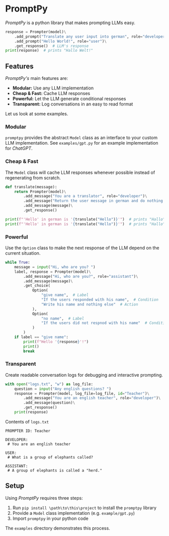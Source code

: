# PromptPy

*PromptPy* is a python library that makes prompting LLMs easy.

```python
response = Prompter(model)\
    .add_prompt("Translate any user input into german", role="developer")\
    .add_prompt("Hello World!", role="user")\
    .get_response()  # LLM's response
print(response)  # prints "Hallo Welt!"
```

## Features

*PromptPy's* main features are:

* **Modular:** Use any LLM implementation
* **Cheap & Fast:** Cache LLM responses
* **Powerful:** Let the LLM generate conditional responses
* **Transparent:** Log conversations in an easy to read format

Let us look at some examples.

### Modular

`promptpy` provides the abstract `Model` class as an interface to your custom LLM implementation.
See `examples/gpt.py` for an example implementation for *ChatGPT*.

### Cheap & Fast

The `Model` class will cache LLM responses whenever possible instead of regenerating from scratch.

```python
def translate(message):
    return Prompter(model)\
        .add_message("You are a translator", role="developer")\
        .add_message("Return the user message in german and do nothing else", role="developer")\
        .add_message(message)\
        .get_response()

print(f"'Hello' in german is '{translate("Hello")}'")  # prints "Hallo" (generated)
print(f"'Hello' in german is '{translate("Hello")}'")  # prints "Hallo" (cached)
```

### Powerful

Use the `Option` class to make the next response of the LLM depend on the current situation.
```python
while True:
    message = input("Hi, who are you? ")
    label, response = Prompter(model)\
        .add_message("Hi, who are you?", role="assistant")\
        .add_message(message)\
        .get_choice(
            Option(
                "give name",  # Label
                "If the users responded with his name",  # Condition
                "Write his name and nothing else"  # Action
            ),
            Option(
                "no name",  # Label
                "If the users did not respnod with his name"  # Condition
            )
        )
    if label == "give name":
        print(f"Hello '{response}'!")
        print()
        break
```

### Transparent

Create readable conversation logs for debugging and interactive prompting.

```python
with open("logs.txt", "w") as log_file:
    question = input("Any english questions? ")
    response = Prompter(model, log_file=log_file, id="Teacher")\
        .add_message("You are an english teacher", role="developer")\
        .add_message(question)\
        .get_response()
    print(response)
```
Contents of `logs.txt`
```
PROMPTER ID: Teacher

DEVELOPER:
 # You are an english teacher

USER:
 # What is a group of elephants called?

ASSISTANT:
 # A group of elephants is called a "herd."
```

## Setup

Using *PromptPy* requires three steps:

1. Run `pip install \path\to\this\project` to install the `promptpy` library <!-- -e for quick reloading -->
2. Provide a `Model` class implementation (e.g. `example/gpt.py`)
3. Import `promptpy` in your python code

The `examples` directory demonstrates this process.
